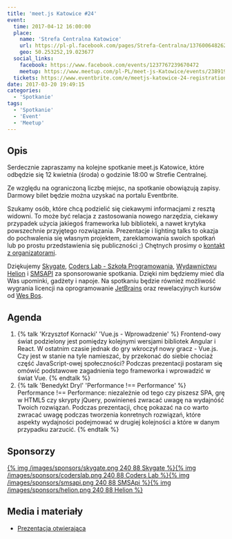 ```yaml
---
title: 'meet.js Katowice #24'
event:
  time: 2017-04-12 16:00:00
  place:
    name: 'Strefa Centralna Katowice'
    url: https://pl-pl.facebook.com/pages/Strefa-Centralna/1376006482624106
    geo: 50.253252,19.023677
  social_links:
    facebook: https://www.facebook.com/events/1237767239670472
    meetup: https://www.meetup.com/pl-PL/meet-js-Katowice/events/238919603/
  tickets: https://www.eventbrite.com/e/meetjs-katowice-24-registration-33380471890
date: 2017-03-20 19:49:15
categories:
  - 'Spotkanie'
tags:
  - 'Spotkanie'
  - 'Event'
  - 'Meetup'
---
```

## Opis

Serdecznie zapraszamy na kolejne spotkanie meet.js Katowice, które odbędzie się 12 kwietnia (środa) o godzinie 18:00 w Strefie Centralnej.

Ze względu na ograniczoną liczbę miejsc, na spotkanie obowiązują zapisy. Darmowy bilet będzie można uzyskać na portalu Eventbrite.

Szukamy osób, które chcą podzielić się ciekawymi informacjami z resztą widowni. To może być relacja z zastosowania nowego narzędzia, ciekawy przypadek użycia jakiegoś frameworka lub biblioteki, a nawet krytyka powszechnie przyjętego rozwiązania. Prezentacje i lighting talks to okazja do pochwalenia się własnym projektem, zareklamowania swoich spotkań lub po prostu przedstawienia się publiczności ;) Chętnych prosimy o [kontakt z organizatorami](/about/#Kontakt).

Dziękujemy [Skygate][skygate], [Coders Lab - Szkoła Programowania][coderslab], [Wydawnictwu Helion][helion] i [SMSAPI][smsapi] za sponsorowanie spotkania. Dzięki nim będziemy mieć dla Was upominki, gadżety i napoje. Na spotkaniu będzie również możliwość wygrania licencji na oprogramowanie [JetBrains][jetbrains] oraz rewelacyjnych kursów od [Wes Bos][wesbos].

## Agenda

1. {% talk 'Krzysztof Kornacki' 'Vue.js - Wprowadzenie' %}
Frontend-owy świat podzielony jest pomiędzy kolejnymi wersjami bibliotek Angular i React. W ostatnim czasie jednak do gry wkroczył nowy gracz - Vue.js. Czy jest w stanie na tyle namieszać, by przekonać do siebie chociaż część JavaScript-owej społeczności? 
Podczas prezentacji postaram się omówić podstawowe zagadnienia tego frameworka i wprowadzić w świat Vue.
{% endtalk %}
2. {% talk 'Benedykt Dryl' 'Performance !== Performance' %}
Performance !== Performance: niezależnie od tego czy piszesz SPA, grę w HTML5 czy skrypty jQuery, powinieneś zwracać uwagę na wydajnóść Twoich rozwiązań. Podczas prezentacji, chcę pokazać na co warto zwracać uwagę podczas tworzenia konretnych rozwiązań, które aspekty wydajności podejmować w drugiej kolejności a które w danym przypadku zarzucić.
{% endtalk %}

## Sponsorzy

[{% img /images/sponsors/skygate.png 240 88 Skygate %}][skygate][{% img /images/sponsors/coderslab.png 240 88 Coders Lab %}][coderslab][{% img /images/sponsors/smsapi.png 240 88 SMSApi %}][smsapi][{% img /images/sponsors/helion.png 240 88 Helion %}][helion]

## Media i materiały

- [Prezentacja otwierająca](http://bit.ly/2ouMdFb)

[skygate]: https://skygate.pl
[coderslab]: http://www.coderslab.pl
[smsapi]: https://www.smsapi.com
[helion]: http://helion.pl/
[jetbrains]: https://www.jetbrains.com
[wesbos]: http://wesbos.com

